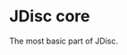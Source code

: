 <!-- Copyright Yahoo. Licensed under the terms of the Apache 2.0 license. See LICENSE in the project root. -->
# JDisc core

The most basic part of JDisc.
